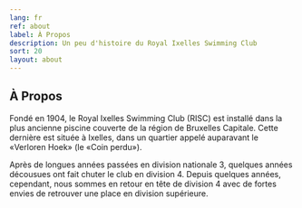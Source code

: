 ```yaml
---
lang: fr
ref: about
label: À Propos
description: Un peu d'histoire du Royal Ixelles Swimming Club
sort: 20
layout: about
---
```


## À Propos

Fondé en 1904, le Royal Ixelles Swimming Club (RISC) est installé dans la plus ancienne piscine couverte de la région de Bruxelles Capitale. Cette dernière est située à Ixelles, dans un quartier appelé auparavant le «Verloren Hoek» (le «Coin perdu»).

Après de longues années passées en division nationale 3, quelques années décousues ont fait chuter le club en division 4. Depuis quelques années, cependant, nous sommes en retour en tête de division 4 avec de fortes envies de retrouver une place en division supérieure.
